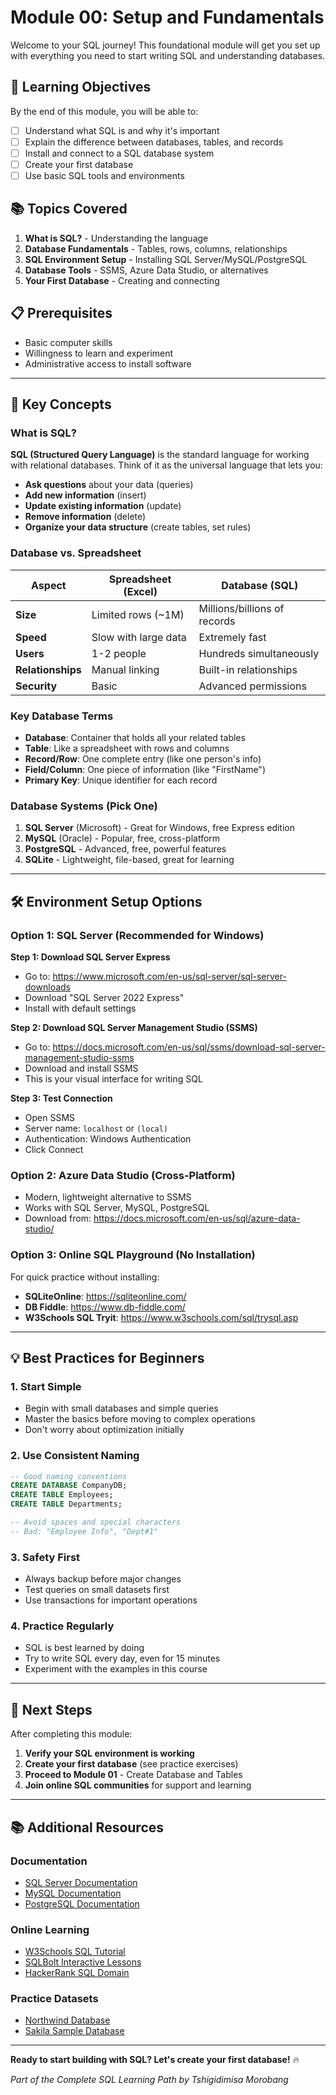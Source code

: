 ﻿# Module 00: Setup and Fundamentals

Welcome to your SQL journey! This foundational module will get you set up with everything you need to start writing SQL and understanding databases.

## 🎯 Learning Objectives
By the end of this module, you will be able to:
- [ ] Understand what SQL is and why it's important
- [ ] Explain the difference between databases, tables, and records
- [ ] Install and connect to a SQL database system
- [ ] Create your first database
- [ ] Use basic SQL tools and environments

## 📚 Topics Covered
1. **What is SQL?** - Understanding the language
2. **Database Fundamentals** - Tables, rows, columns, relationships
3. **SQL Environment Setup** - Installing SQL Server/MySQL/PostgreSQL
4. **Database Tools** - SSMS, Azure Data Studio, or alternatives
5. **Your First Database** - Creating and connecting

## 📋 Prerequisites
- Basic computer skills
- Willingness to learn and experiment
- Administrative access to install software

---

## 🧠 Key Concepts

### What is SQL?
**SQL (Structured Query Language)** is the standard language for working with relational databases. Think of it as the universal language that lets you:
- **Ask questions** about your data (queries)
- **Add new information** (insert)
- **Update existing information** (update)
- **Remove information** (delete)
- **Organize your data structure** (create tables, set rules)

### Database vs. Spreadsheet
| Aspect | Spreadsheet (Excel) | Database (SQL) |
|--------|-------------------|----------------|
| **Size** | Limited rows (~1M) | Millions/billions of records |
| **Speed** | Slow with large data | Extremely fast |
| **Users** | 1-2 people | Hundreds simultaneously |
| **Relationships** | Manual linking | Built-in relationships |
| **Security** | Basic | Advanced permissions |

### Key Database Terms
- **Database**: Container that holds all your related tables
- **Table**: Like a spreadsheet with rows and columns
- **Record/Row**: One complete entry (like one person's info)
- **Field/Column**: One piece of information (like "FirstName")
- **Primary Key**: Unique identifier for each record

### Database Systems (Pick One)
1. **SQL Server** (Microsoft) - Great for Windows, free Express edition
2. **MySQL** (Oracle) - Popular, free, cross-platform
3. **PostgreSQL** - Advanced, free, powerful features
4. **SQLite** - Lightweight, file-based, great for learning

---

## 🛠️ Environment Setup Options

### Option 1: SQL Server (Recommended for Windows)
**Step 1: Download SQL Server Express**
- Go to: https://www.microsoft.com/en-us/sql-server/sql-server-downloads
- Download "SQL Server 2022 Express"
- Install with default settings

**Step 2: Download SQL Server Management Studio (SSMS)**
- Go to: https://docs.microsoft.com/en-us/sql/ssms/download-sql-server-management-studio-ssms
- Download and install SSMS
- This is your visual interface for writing SQL

**Step 3: Test Connection**
- Open SSMS
- Server name: `localhost` or `(local)`
- Authentication: Windows Authentication
- Click Connect

### Option 2: Azure Data Studio (Cross-Platform)
- Modern, lightweight alternative to SSMS
- Works with SQL Server, MySQL, PostgreSQL
- Download from: https://docs.microsoft.com/en-us/sql/azure-data-studio/

### Option 3: Online SQL Playground (No Installation)
For quick practice without installing:
- **SQLiteOnline**: https://sqliteonline.com/
- **DB Fiddle**: https://www.db-fiddle.com/
- **W3Schools SQL Tryit**: https://www.w3schools.com/sql/trysql.asp

---

## 💡 Best Practices for Beginners

### 1. Start Simple
- Begin with small databases and simple queries
- Master the basics before moving to complex operations
- Don't worry about optimization initially

### 2. Use Consistent Naming
```sql
-- Good naming conventions
CREATE DATABASE CompanyDB;
CREATE TABLE Employees;
CREATE TABLE Departments;

-- Avoid spaces and special characters
-- Bad: "Employee Info", "Dept#1"
```

### 3. Safety First
- Always backup before major changes
- Test queries on small datasets first
- Use transactions for important operations

### 4. Practice Regularly
- SQL is best learned by doing
- Try to write SQL every day, even for 15 minutes
- Experiment with the examples in this course

---

## 🚀 Next Steps
After completing this module:
1. **Verify your SQL environment is working**
2. **Create your first database** (see practice exercises)
3. **Proceed to Module 01** - Create Database and Tables
4. **Join online SQL communities** for support and learning

---

## 📚 Additional Resources

### Documentation
- [SQL Server Documentation](https://docs.microsoft.com/en-us/sql/)
- [MySQL Documentation](https://dev.mysql.com/doc/)
- [PostgreSQL Documentation](https://www.postgresql.org/docs/)

### Online Learning
- [W3Schools SQL Tutorial](https://www.w3schools.com/sql/)
- [SQLBolt Interactive Lessons](https://sqlbolt.com/)
- [HackerRank SQL Domain](https://www.hackerrank.com/domains/sql)

### Practice Datasets
- [Northwind Database](https://github.com/Microsoft/sql-server-samples/tree/master/samples/databases/northwind-pubs)
- [Sakila Sample Database](https://dev.mysql.com/doc/sakila/en/)

---

**Ready to start building with SQL? Let's create your first database!** 🔥

*Part of the Complete SQL Learning Path by Tshigidimisa Morobang*
